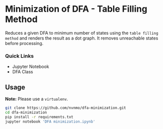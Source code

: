 # Minimization of DFA - Table Filling Method

Reduces a given DFA to minimum number of states using the `table filling method` and renders 
the result as a dot graph. It removes unreachable states before processing.

### Quick Links

- Jupyter Notebook
- DFA Class

## Usage

**Note:** Please use a `virtualenv`. 

```bash
git clone https://github.com/nvnmo/dfa-minimization.git 
cd dfa-minimization
pip install -r requirements.txt
jupyter notebook 'DFA minimization.ipynb'
```